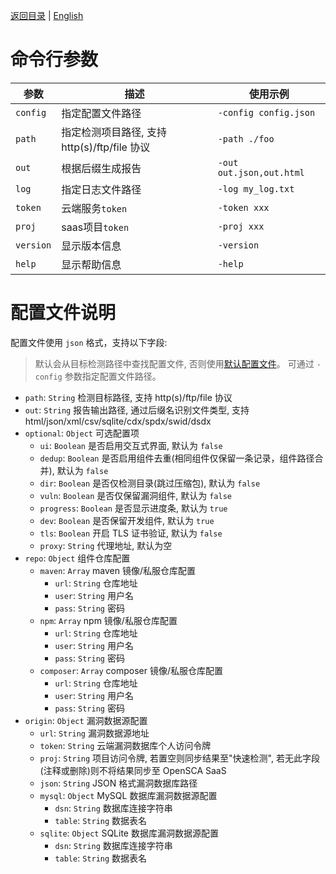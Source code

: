 [返回目录](/docs/README-zh-CN.md) | [English](./Configuration-and-Parameters.md)

# 命令行参数

| 参数      | 描述                                         | 使用示例                 |
| --------- | -------------------------------------------- | ------------------------ |
| `config`  | 指定配置文件路径                             | `-config config.json`    |
| `path`    | 指定检测项目路径, 支持 http(s)/ftp/file 协议 | `-path ./foo`            |
| `out`     | 根据后缀生成报告                             | `-out out.json,out.html` |
| `log`     | 指定日志文件路径                             | `-log my_log.txt`        |
| `token`   | 云端服务`token`                              | `-token xxx`             |
| `proj`    | saas项目`token`                              | `-proj xxx`              |
| `version` | 显示版本信息                                 | `-version`               |
| `help`    | 显示帮助信息                                 | `-help`                  |

# 配置文件说明

配置文件使用 `json` 格式，支持以下字段: 
> 默认会从目标检测路径中查找配置文件, 否则使用[默认配置文件](/config.json)。 可通过 `-config` 参数指定配置文件路径。

- `path`: `String` 检测目标路径, 支持 http(s)/ftp/file 协议
- `out`: `String` 报告输出路径, 通过后缀名识别文件类型, 支持 html/json/xml/csv/sqlite/cdx/spdx/swid/dsdx
- `optional`: `Object` 可选配置项
  - `ui`: `Boolean` 是否启用交互式界面, 默认为 `false`
  - `dedup`: `Boolean` 是否启用组件去重(相同组件仅保留一条记录，组件路径合并), 默认为 `false`
  - `dir`: `Boolean` 是否仅检测目录(跳过压缩包), 默认为 `false`
  - `vuln`: `Boolean` 是否仅保留漏洞组件, 默认为 `false`
  - `progress`: `Boolean` 是否显示进度条, 默认为 `true`
  - `dev`: `Boolean` 是否保留开发组件, 默认为 `true`
  - `tls`: `Boolean` 开启 TLS 证书验证, 默认为 `false`
  - `proxy`: `String` 代理地址, 默认为空
- `repo`: `Object` 组件仓库配置
  - `maven`: `Array` maven 镜像/私服仓库配置
    - `url`: `String` 仓库地址
    - `user`: `String` 用户名
    - `pass`: `String` 密码
  - `npm`: `Array` npm 镜像/私服仓库配置
    - `url`: `String` 仓库地址
    - `user`: `String` 用户名
    - `pass`: `String` 密码  
  - `composer`: `Array` composer 镜像/私服仓库配置
    - `url`: `String` 仓库地址
    - `user`: `String` 用户名
    - `pass`: `String` 密码
- `origin`: `Object` 漏洞数据源配置
  - `url`: `String` 漏洞数据源地址
  - `token`: `String` 云端漏洞数据库个人访问令牌
  - `proj`: `String` 项目访问令牌, 若置空则同步结果至"快速检测", 若无此字段(注释或删除)则不将结果同步至 OpenSCA SaaS
  - `json`: `String` JSON 格式漏洞数据库路径
  - `mysql`: `Object` MySQL 数据库漏洞数据源配置
    - `dsn`: `String` 数据库连接字符串
    - `table`: `String` 数据表名
  - `sqlite`: `Object` SQLite 数据库漏洞数据源配置
    - `dsn`: `String` 数据库连接字符串
    - `table`: `String` 数据表名
